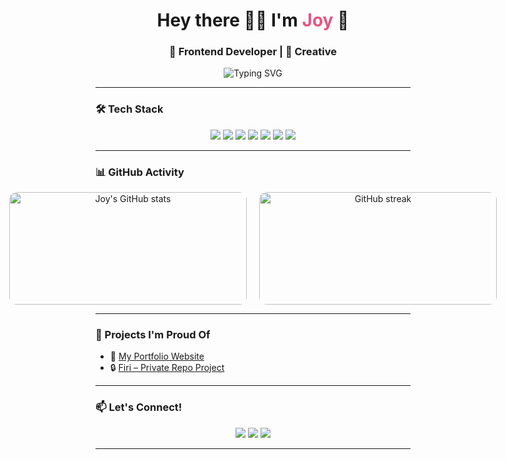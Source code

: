 <h1 align="center">
  Hey there 👋🏽 I'm <span style="color:#e75480">Joy</span> 💖
</h1>

<h3 align="center">
  🌟 Frontend Developer | 🎨 Creative 
</h3>

<p align="center">
  <img src="https://readme-typing-svg.demolab.com?font=Fira+Code&weight=500&color=FF69B4&size=20&duration=3000&pause=1000&center=true&vCenter=true&width=500&lines=I+build+beautiful+UIs;I+make+magic+with+code+and+coffee;Always+learning+and+evolving" alt="Typing SVG" />
</p>

---

### 🛠️ Tech Stack

<p align="center">
  <img src="https://img.shields.io/badge/HTML5-E34F26?style=for-the-badge&logo=html5&logoColor=white" />
  <img src="https://img.shields.io/badge/CSS3-1572B6?style=for-the-badge&logo=css3&logoColor=white" />
  <img src="https://img.shields.io/badge/JavaScript-F7DF1E?style=for-the-badge&logo=javascript&logoColor=black" />
  <img src="https://img.shields.io/badge/Tailwind-38B2AC?style=for-the-badge&logo=tailwind-css&logoColor=white" />
  <img src="https://img.shields.io/badge/Bootstrap-563D7C?style=for-the-badge&logo=bootstrap&logoColor=white" />
  <img src="https://img.shields.io/badge/React-20232A?style=for-the-badge&logo=react&logoColor=61DAFB" />
  <img src="https://img.shields.io/badge/Next.js-black?style=for-the-badge&logo=next.js&logoColor=white" />
</p>

---
### 📊 GitHub Activity

<div align="center" style="display: flex; justify-content: center; gap: 20px; align-items: stretch;">
  <img 
    src="https://github-readme-stats.vercel.app/api?username=joy-chukwu&show_icons=true&hide_title=true&hide_border=true&include_all_commits=true&count_private=true&theme=react&hide=issues"
    width="380"
    height="180"
    style="object-fit: contain; border-radius: 12px;"
    alt="Joy's GitHub stats"
  />
  <img 
    src="https://github-readme-streak-stats.herokuapp.com?user=joy-chukwu&hide_border=true&theme=react"
    width="380"
    height="180"
    style="object-fit: contain; border-radius: 12px;"
    alt="GitHub streak"
  />
</div>

---

### 🌟 Projects I'm Proud Of

- 🔗 [My Portfolio Website](https://github.com/joy-chukwu/portfolio)
- 🔒 [Firi – Private Repo Project](#)


---

### 📫 Let's Connect!

<p align="center">
  <a href="https://www.instagram.com/joyy.ck/"><img src="https://img.shields.io/badge/Instagram-E4405F?style=for-the-badge&logo=instagram&logoColor=white" /></a>
  <a href="https://linkedin.com/in/joy-chukwu-ng"><img src="https://img.shields.io/badge/LinkedIn-0077B5?style=for-the-badge&logo=linkedin&logoColor=white" /></a>
  <a href="mailto:joychukwu10@gmail.com"><img src="https://img.shields.io/badge/Gmail-D14836?style=for-the-badge&logo=gmail&logoColor=white" /></a>
</p>

---

